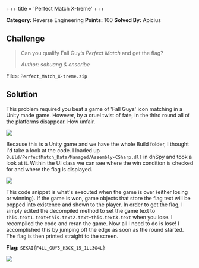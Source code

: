 +++
title = 'Perfect Match X-treme'
+++

**Category:** Reverse Engineering
**Points:** 100
**Solved By:** Apicius

## Challenge
>Can you qualify Fall Guy’s _Perfect Match_ and get the flag?
>
>
>*Author: sahuang & enscribe*

Files: `Perfect_Match_X-treme.zip`

## Solution

This problem required you beat a game of 'Fall Guys' icon matching in a Unity made game. However, by a cruel twist of fate, in the third round all of the platforms disappear. How unfair.

![](fallguys.png)

Because this is a Unity game and we have the whole Build folder, I thought I'd take a look at the code. I loaded up `Build/PerfectMatch_Data/Managed/Assembly-CSharp.dll` in dnSpy and took a look at it. Within the UI class we can see where the win condition is checked for and where the flag is displayed. 

![](fallguyscode.png)

This code snippet is what's executed when the game is over (either losing or winning). If the game is won, game objects that store the flag text will be popped into existence and shown to the player. In order to get the flag, I simply edited the decompiled method to set the game text to `this.text1.text+this.text2.text+this.text3.text` when you lose. I recompiled the code and reran the game. Now all I need to do is lose! I accomplished this by jumping off the edge as soon as the round started. The flag is then printed straight to the screen.

**Flag:**  `SEKAI{F4LL_GUY5_H3CK_15_1LL3G4L}`
 
![](fallguysflag.png)